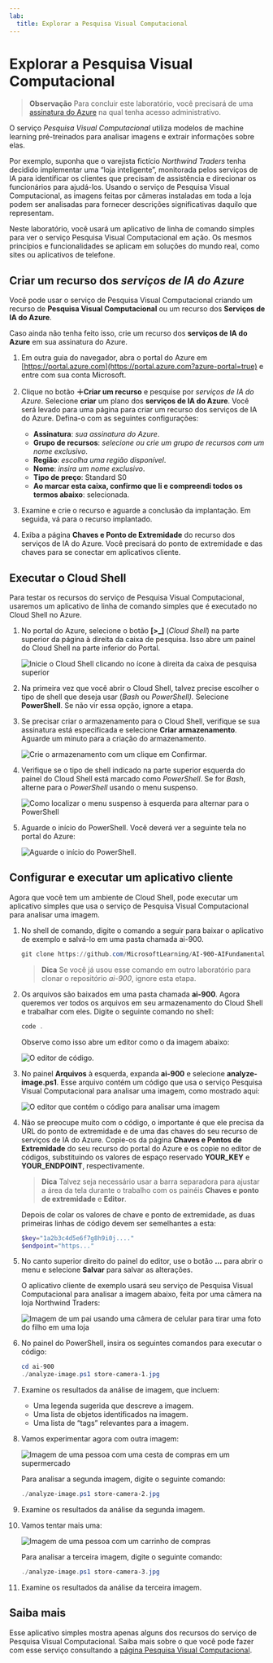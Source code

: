 ```yaml
---
lab:
  title: Explorar a Pesquisa Visual Computacional
---
```


# Explorar a Pesquisa Visual Computacional

> **Observação** Para concluir este laboratório, você precisará de uma [assinatura do Azure](https://azure.microsoft.com/free?azure-portal=true) na qual tenha acesso administrativo.

O serviço *Pesquisa Visual Computacional* utiliza modelos de machine learning pré-treinados para analisar imagens e extrair informações sobre elas.

Por exemplo, suponha que o varejista fictício *Northwind Traders* tenha decidido implementar uma “loja inteligente”, monitorada pelos serviços de IA para identificar os clientes que precisam de assistência e direcionar os funcionários para ajudá-los. Usando o serviço de Pesquisa Visual Computacional, as imagens feitas por câmeras instaladas em toda a loja podem ser analisadas para fornecer descrições significativas daquilo que representam.

Neste laboratório, você usará um aplicativo de linha de comando simples para ver o serviço Pesquisa Visual Computacional em ação. Os mesmos princípios e funcionalidades se aplicam em soluções do mundo real, como sites ou aplicativos de telefone.

## Criar um recurso dos *serviços de IA do Azure*

Você pode usar o serviço de Pesquisa Visual Computacional criando um recurso de **Pesquisa Visual Computacional** ou um recurso dos **Serviços de IA do Azure**.

Caso ainda não tenha feito isso, crie um recurso dos **serviços de IA do Azure** em sua assinatura do Azure.

1. Em outra guia do navegador, abra o portal do Azure em [https://portal.azure.com](https://portal.azure.com?azure-portal=true) e entre com sua conta Microsoft.

1. Clique no botão **&#65291;Criar um recurso** e pesquise por *serviços de IA do Azure*. Selecione **criar** um plano dos **serviços de IA do Azure**. Você será levado para uma página para criar um recurso dos serviços de IA do Azure. Defina-o com as seguintes configurações:
    - **Assinatura**: *sua assinatura do Azure*.
    - **Grupo de recursos**: *selecione ou crie um grupo de recursos com um nome exclusivo*.
    - **Região**: *escolha uma região disponível*.
    - **Nome**: *insira um nome exclusivo*.
    - **Tipo de preço**: Standard S0
    - **Ao marcar esta caixa, confirmo que li e compreendi todos os termos abaixo**: selecionada.

1. Examine e crie o recurso e aguarde a conclusão da implantação. Em seguida, vá para o recurso implantado.

1. Exiba a página **Chaves e Ponto de Extremidade** do recurso dos serviços de IA do Azure. Você precisará do ponto de extremidade e das chaves para se conectar em aplicativos cliente.

## Executar o Cloud Shell

Para testar os recursos do serviço de Pesquisa Visual Computacional, usaremos um aplicativo de linha de comando simples que é executado no Cloud Shell no Azure.

1. No portal do Azure, selecione o botão **[>_]** (*Cloud Shell*) na parte superior da página à direita da caixa de pesquisa. Isso abre um painel do Cloud Shell na parte inferior do Portal.

    ![Inicie o Cloud Shell clicando no ícone à direita da caixa de pesquisa superior](media/analyze-images-computer-vision-service/powershell-portal-guide-1.png)

1. Na primeira vez que você abrir o Cloud Shell, talvez precise escolher o tipo de shell que deseja usar (*Bash* ou *PowerShell).* Selecione **PowerShell**. Se não vir essa opção, ignore a etapa.  

1. Se precisar criar o armazenamento para o Cloud Shell, verifique se sua assinatura está especificada e selecione **Criar armazenamento**. Aguarde um minuto para a criação do armazenamento.

    ![Crie o armazenamento com um clique em Confirmar.](media/analyze-images-computer-vision-service/powershell-portal-guide-2.png)

1. Verifique se o tipo de shell indicado na parte superior esquerda do painel do Cloud Shell está marcado como *PowerShell*. Se for *Bash*, alterne para o *PowerShell* usando o menu suspenso.

    ![Como localizar o menu suspenso à esquerda para alternar para o PowerShell](media/analyze-images-computer-vision-service/powershell-portal-guide-3.png)

1. Aguarde o início do PowerShell. Você deverá ver a seguinte tela no portal do Azure:  

    ![Aguarde o início do PowerShell.](media/analyze-images-computer-vision-service/powershell-prompt.png)

## Configurar e executar um aplicativo cliente

Agora que você tem um ambiente de Cloud Shell, pode executar um aplicativo simples que usa o serviço de Pesquisa Visual Computacional para analisar uma imagem.

1. No shell de comando, digite o comando a seguir para baixar o aplicativo de exemplo e salvá-lo em uma pasta chamada ai-900.

    ```PowerShell
    git clone https://github.com/MicrosoftLearning/AI-900-AIFundamentals ai-900
    ```

    > **Dica** Se você já usou esse comando em outro laboratório para clonar o repositório *ai-900*, ignore esta etapa.

1. Os arquivos são baixados em uma pasta chamada **ai-900**. Agora queremos ver todos os arquivos em seu armazenamento do Cloud Shell e trabalhar com eles. Digite o seguinte comando no shell:

    ```PowerShell
    code .
    ```

    Observe como isso abre um editor como o da imagem abaixo:

    ![O editor de código.](media/analyze-images-computer-vision-service/powershell-portal-guide-4.png)

1. No painel **Arquivos** à esquerda, expanda **ai-900** e selecione **analyze-image.ps1**. Esse arquivo contém um código que usa o serviço Pesquisa Visual Computacional para analisar uma imagem, como mostrado aqui:

    ![O editor que contém o código para analisar uma imagem](media/analyze-images-computer-vision-service/analyze-image-code.png)

1. Não se preocupe muito com o código, o importante é que ele precisa da URL do ponto de extremidade e de uma das chaves do seu recurso de serviços de IA do Azure. Copie-os da página **Chaves e Pontos de Extremidade** do seu recurso do portal do Azure e os copie no editor de códigos, substituindo os valores de espaço reservado **YOUR_KEY** e **YOUR_ENDPOINT**, respectivamente.

    > **Dica** Talvez seja necessário usar a barra separadora para ajustar a área da tela durante o trabalho com os painéis **Chaves e ponto de extremidade** e **Editor**.

    Depois de colar os valores de chave e ponto de extremidade, as duas primeiras linhas de código devem ser semelhantes a esta:

    ```PowerShell
    $key="1a2b3c4d5e6f7g8h9i0j...."    
    $endpoint="https..."
    ```

1. No canto superior direito do painel do editor, use o botão **…** para abrir o menu e selecione **Salvar** para salvar as alterações.

    O aplicativo cliente de exemplo usará seu serviço de Pesquisa Visual Computacional para analisar a imagem abaixo, feita por uma câmera na loja Northwind Traders:

    ![Imagem de um pai usando uma câmera de celular para tirar uma foto do filho em uma loja](media/analyze-images-computer-vision-service/store-camera-1.jpg)

1. No painel do PowerShell, insira os seguintes comandos para executar o código:

    ```PowerShell
    cd ai-900
    ./analyze-image.ps1 store-camera-1.jpg
    ```

1. Examine os resultados da análise de imagem, que incluem:
    - Uma legenda sugerida que descreve a imagem.
    - Uma lista de objetos identificados na imagem.
    - Uma lista de “tags” relevantes para a imagem.

1. Vamos experimentar agora com outra imagem:

    ![Imagem de uma pessoa com uma cesta de compras em um supermercado](media/analyze-images-computer-vision-service/store-camera-2.jpg)

    Para analisar a segunda imagem, digite o seguinte comando:

    ```PowerShell
    ./analyze-image.ps1 store-camera-2.jpg
    ```

1. Examine os resultados da análise da segunda imagem.

1. Vamos tentar mais uma:

    ![Imagem de uma pessoa com um carrinho de compras](media/analyze-images-computer-vision-service/store-camera-3.jpg)

    Para analisar a terceira imagem, digite o seguinte comando:

    ```PowerShell
    ./analyze-image.ps1 store-camera-3.jpg
    ```

1. Examine os resultados da análise da terceira imagem.

## Saiba mais

Esse aplicativo simples mostra apenas alguns dos recursos do serviço de Pesquisa Visual Computacional. Saiba mais sobre o que você pode fazer com esse serviço consultando a [página Pesquisa Visual Computacional](https://azure.microsoft.com/products/ai-services?activetab=pivot:visiontab).

